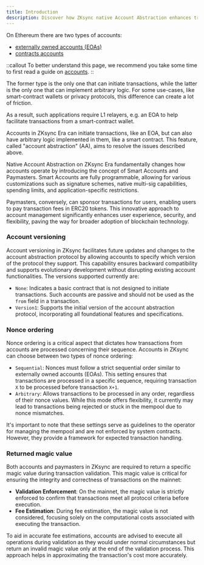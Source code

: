 ```yaml
---
title: Introduction
description: Discover how ZKsync native Account Abstraction enhances transaction flexibility and user experience.
---
```


On Ethereum there are two types of accounts:

- [externally owned accounts (EOAs)](https://ethereum.org/en/developers/docs/accounts/#externally-owned-accounts-and-key-pairs)
- [contracts accounts](https://ethereum.org/en/developers/docs/accounts/#contract-accounts)

::callout
To better understand this page, we recommend you take some time to first read a guide on [accounts](https://ethereum.org/en/developers/docs/accounts/).
::

The former type is the only one that can initiate transactions,
while the latter is the only one that can implement arbitrary logic. For some
use-cases, like smart-contract wallets or privacy protocols, this difference can
create a lot of friction.

As a result, such applications require L1 relayers, e.g. an EOA to help facilitate
transactions from a smart-contract wallet.

Accounts in ZKsync Era can initiate transactions, like an EOA, but can also have
arbitrary logic implemented in them, like a smart contract. This feature, called
"account abstraction" (AA), aims to resolve the issues described above.

Native Account Abstraction on ZKsync Era fundamentally changes how accounts operate
by introducing the concept of Smart Accounts and Paymasters. Smart Accounts are
fully programmable, allowing for various customizations such as signature schemes,
native multi-sig capabilities, spending limits, and application-specific restrictions.

Paymasters, conversely, can sponsor transactions for users, enabling users to pay
transaction fees in ERC20 tokens. This innovative approach to account management
significantly enhances user experience, security, and flexibility, paving the way for broader adoption of blockchain technology.

### Account versioning

Account versioning in ZKsync facilitates future updates and changes to the account abstraction protocol
by allowing accounts to specify which version of the protocol they support.
This capability ensures backward compatibility and supports evolutionary development without disrupting existing account functionalities.
The versions supported currently are:

- `None`: Indicates a basic contract that is not designed to initiate transactions.
Such accounts are passive and should not be used as the `from` field in a transaction.
- `Version1`: Supports the initial version of the account abstraction protocol, incorporating all foundational features and specifications.

### Nonce ordering

Nonce ordering is a critical aspect that dictates how transactions from accounts are processed concerning their sequence.
Accounts in ZKsync can choose between two types of nonce ordering:

- `Sequential`: Nonces must follow a strict sequential order similar to externally owned accounts (EOAs).
This setting ensures that transactions are processed in a specific sequence, requiring transaction `X` to be processed before transaction `X+1`.
- `Arbitrary`: Allows transactions to be processed in any order, regardless of their nonce values.
While this mode offers flexibility, it currently may lead to transactions being rejected or stuck in the mempool due to nonce mismatches.

It's important to note that these settings serve as guidelines to the operator for managing the mempool and are not enforced by system contracts.
However, they provide a framework for expected transaction handling.

### Returned magic value

Both accounts and paymasters in ZKsync are required to return a specific magic value during transaction validation.
This magic value is critical for ensuring the integrity and correctness of transactions on the mainnet:

- **Validation Enforcement**: On the mainnet, the magic value is strictly enforced to confirm that transactions meet all protocol criteria before execution.
- **Fee Estimation**: During fee estimation, the magic value is not considered,
focusing solely on the computational costs associated with executing the transaction.

To aid in accurate fee estimations, accounts are advised to execute all operations during validation as they would under normal circumstances
but return an invalid magic value only at the end of the validation process.
This approach helps in approximating the transaction's cost more accurately.

